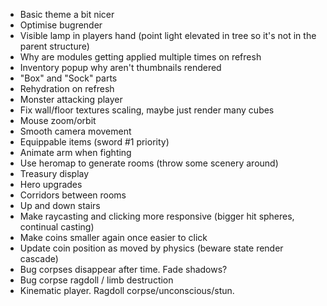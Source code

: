 -   Basic theme a bit nicer
-   Optimise bugrender
-   Visible lamp in players hand (point light elevated in tree so it's not in the parent structure)
-   Why are modules getting applied multiple times on refresh
-   Inventory popup why aren't thumbnails rendered
-   "Box" and "Sock" parts
-   Rehydration on refresh
-   Monster attacking player
-   Fix wall/floor textures scaling, maybe just render many cubes
-   Mouse zoom/orbit
-   Smooth camera movement
-   Equippable items (sword #1 priority)
-   Animate arm when fighting
-   Use heromap to generate rooms (throw some scenery around)
-   Treasury display
-   Hero upgrades
-   Corridors between rooms
-   Up and down stairs
-   Make raycasting and clicking more responsive (bigger hit spheres, continual casting)
-   Make coins smaller again once easier to click
-   Update coin position as moved by physics (beware state render cascade)
-   Bug corpses disappear after time. Fade shadows?
-   Bug corpse ragdoll / limb destruction
-   Kinematic player. Ragdoll corpse/unconscious/stun.

